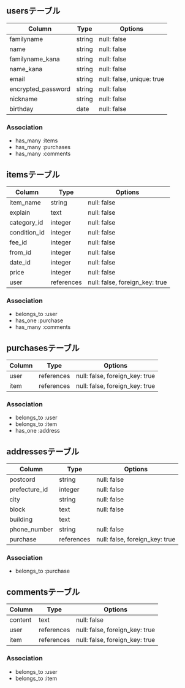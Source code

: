 ## usersテーブル

| Column              | Type   | Options     |
| ------------------- | ------ | ----------  |
| familyname          | string | null: false |
| name                | string | null: false |
| familyname_kana     | string | null: false |
| name_kana           | string | null: false |
| email               | string | null: false, unique: true |
| encrypted_password  | string | null: false |
| nickname            | string | null: false |
| birthday            | date   | null: false |

### Association
- has_many :items
- has_many :purchases
- has_many :comments



## itemsテーブル

| Column              | Type        | Options     |
| ------------------- | ----------- | ----------  |
| item_name           | string      | null: false |
| explain             | text        | null: false |
| category_id         | integer     | null: false |
| condition_id        | integer     | null: false |
| fee_id              | integer     | null: false |
| from_id             | integer     | null: false |
| date_id             | integer     | null: false |
| price               | integer     | null: false |
| user                | references  | null: false, foreign_key: true |

### Association
- belongs_to :user
- has_one :purchase
- has_many :comments



## purchasesテーブル

| Column              | Type        | Options     |
| ------------------- | ----------- | ----------  |
| user                | references  | null: false, foreign_key: true |
| item                | references  | null: false, foreign_key: true |

### Association
- belongs_to :user
- belongs_to :item
- has_one :address



## addressesテーブル

| Column              | Type        | Options     |
| ------------------- | ----------- | ----------  |
| postcord            | string      | null: false |
| prefecture_id       | integer     | null: false |
| city                | string      | null: false |
| block               | text        | null: false |
| building            | text        |             |
| phone_number        | string      | null: false |
| purchase            | references  | null: false, foreign_key: true |

### Association
- belongs_to :purchase



## commentsテーブル

|Column   |Type        | Options     |
| ------- | ---------- | ----------- |
| content | text       | null: false |
| user    | references | null: false, foreign_key: true |
| item    | references | null: false, foreign_key: true |

### Association
- belongs_to :user
- belongs_to :item